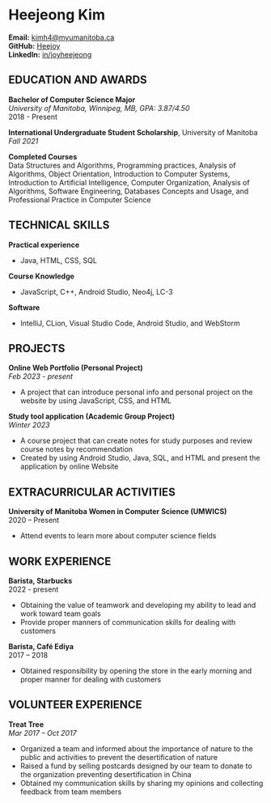 # Heejeong Kim
**Email:** kimh4@myumanitoba.ca  
**GitHub:** [Heejoy](https://github.com/Heejoy)  
**LinkedIn:** [in/joyheejeong](https://www.linkedin.com/in/joyheejeong)

## EDUCATION AND AWARDS
**Bachelor of Computer Science Major**  
_University of Manitoba, Winnipeg, MB, GPA: 3.87/4.50_  
2018 - Present

**International Undergraduate Student Scholarship**, University of Manitoba  
_Fall 2021_

**Completed Courses**  
Data Structures and Algorithms, Programming practices, Analysis of Algorithms, Object Orientation, Introduction to Computer Systems, Introduction to Artificial Intelligence, Computer Organization, Analysis of Algorithms, Software Engineering, Databases Concepts and Usage, and Professional Practice in Computer Science

## TECHNICAL SKILLS
**Practical experience**  
- Java, HTML, CSS, SQL

**Course Knowledge**  
- JavaScript, C++, Android Studio, Neo4j, LC-3

**Software**  
- IntelliJ, CLion, Visual Studio Code, Android Studio, and WebStorm

## PROJECTS
**Online Web Portfolio (Personal Project)**  
_Feb 2023 - present_  
- A project that can introduce personal info and personal project on the website by using JavaScript, CSS, and HTML

**Study tool application (Academic Group Project)**  
_Winter 2023_  
- A course project that can create notes for study purposes and review course notes by recommendation
- Created by using Android Studio, Java, SQL, and HTML and present the application by online Website

## EXTRACURRICULAR ACTIVITIES
**University of Manitoba Women in Computer Science (UMWICS)**  
2020 – Present  
- Attend events to learn more about computer science fields

## WORK EXPERIENCE
**Barista, Starbucks**  
2022 - present  
- Obtaining the value of teamwork and developing my ability to lead and work toward team goals
- Provide proper manners of communication skills for dealing with customers

**Barista, Café Ediya**  
2017 – 2018  
- Obtained responsibility by opening the store in the early morning and proper manner for dealing with customers

## VOLUNTEER EXPERIENCE
**Treat Tree**  
_Mar 2017 – Oct 2017_  
- Organized a team and informed about the importance of nature to the public and activities to prevent the desertification of nature
- Raised a fund by selling postcards designed by our team to donate to the organization preventing desertification in China
- Obtained my communication skills by sharing my opinions and collecting feedback from team members
